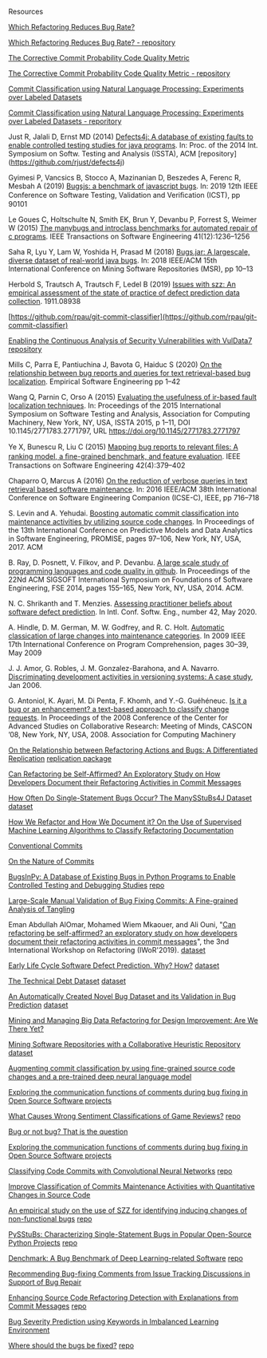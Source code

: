 Resources

[Which Refactoring Reduces Bug Rate?](https://www.cs.huji.ac.il/~feit/papers/Refactor19PROMISE.pdf)

[Which Refactoring Reduces Bug Rate? - repository](https://github.com/evidencebp/Which-Refactoring-Reduces-Bug-Rate)

[The Corrective Commit Probability Code Quality Metric](https://arxiv.org/abs/2007.10912)

[The Corrective Commit Probability Code Quality Metric - repository](https://github.com/evidencebp/corrective-commit-probability)


[Commit Classification using Natural Language Processing: Experiments over Labeled Datasets](http://cibse2020.ppgia.pucpr.br/images/artigos/4/S04_P1.pdf)

[Commit Classification using Natural Language Processing: Experiments over Labeled Datasets - reporitory](https://github.com/gesteves91/fasttext-commit-classification)


Just R, Jalali D, Ernst MD (2014) [Defects4j: A database of existing faults to enable controlled testing studies for java programs](https://www.researchgate.net/publication/266659285_Defects4J_a_database_of_existing_faults_to_enable_controlled_testing_studies_for_Java_programs). In: Proc. of the 2014 Int. Symposium on Softw. Testing and Analysis (ISSTA), ACM [repository] (https://github.com/rjust/defects4j)


Gyimesi P, Vancsics B, Stocco A, Mazinanian D, Beszedes A, Ferenc R, Mesbah A (2019) [Bugsjs: a benchmark of javascript bugs](https://www.researchgate.net/publication/333681142_BUGSJS_A_Benchmark_of_JavaScript_Bugs). In: 2019 12th IEEE Conference on Software Testing, Validation and Veriﬁcation (ICST), pp 90101

Le Goues C, Holtschulte N, Smith EK, Brun Y, Devanbu P, Forrest S, Weimer W (2015) [The manybugs and introclass benchmarks for automated repair of c programs](https://squareslab.github.io/materials/LeGouesManyBugs2015.pdf). IEEE Transactions on Software Engineering 41(12):1236–1256

Saha R, Lyu Y, Lam W, Yoshida H, Prasad M (2018) [Bugs.jar: A largescale, diverse dataset of real-world java bugs](http://winglam2.web.engr.illinois.edu/publications/2018/bugs-dot-jar.pdf). In: 2018 IEEE/ACM 15th International Conference on Mining Software Repositories (MSR), pp 10–13

Herbold S, Trautsch A, Trautsch F, Ledel B (2019) [Issues with szz: An empirical assessment of the state of practice of defect prediction data collection](https://arxiv.org/abs/1911.08938). 1911.08938

[https://github.com/rpau/git-commit-classifier](https://github.com/rpau/git-commit-classifier)

[Enabling the Continuous Analysis of Security Vulnerabilities with VulData7](https://orbilu.uni.lu/bitstream/10993/36157/1/scam18.pdf) [repository](https://github.com/electricalwind/data7)

Mills C, Parra E, Pantiuchina J, Bavota G, Haiduc S (2020) [On the relationship between bug reports and queries for text retrieval-based bug localization](https://link.springer.com/article/10.1007/s10664-020-09823-w). Empirical Software Engineering pp 1–42

Wang Q, Parnin C, Orso A (2015) [Evaluating the usefulness of ir-based fault localization techniques](http://chrisparnin.me/pdf/ISSTA15.pdf). In: Proceedings of the 2015 International Symposium on Software Testing and Analysis, Association for Computing Machinery, New York, NY, USA, ISSTA 2015, p 1–11, DOI 10.1145/2771783.2771797, URL https://doi.org/10.1145/2771783.2771797

Ye X, Bunescu R, Liu C (2015) [Mapping bug reports to relevant ﬁles: A ranking model, a ﬁne-grained benchmark, and feature evaluation](https://www.researchgate.net/publication/281831915_Mapping_Bug_Reports_to_Relevant_Files_A_Ranking_Model_a_Fine-Grained_Benchmark_and_Feature_Evaluation). IEEE Transactions on Software Engineering 42(4):379–402

Chaparro O, Marcus A (2016) [On the reduction of verbose queries in text retrieval based software maintenance](https://ieeexplore.ieee.org/document/7883382). In: 2016 IEEE/ACM 38th International Conference on Software Engineering Companion (ICSE-C), IEEE, pp 716–718

S. Levin and A. Yehudai. [Boosting automatic commit classification into maintenance activities by utilizing source code changes](https://arxiv.org/pdf/1711.05340.pdf).
In Proceedings of the 13th International Conference on Predictive
Models and Data Analytics in Software Engineering, PROMISE,
pages 97–106, New York, NY, USA, 2017. ACM

B. Ray, D. Posnett, V. Filkov, and P. Devanbu. [A large scale
study of programming languages and code quality in github](https://web.cs.ucdavis.edu/~filkov/papers/lang_github.pdf).
In Proceedings of the 22Nd ACM SIGSOFT International Symposium
on Foundations of Software Engineering, FSE 2014, pages 155–165,
New York, NY, USA, 2014. ACM.

N. C. Shrikanth and T. Menzies. [Assessing practitioner beliefs
about software defect prediction](https://arxiv.org/abs/1912.10093). In Intl. Conf. Softw. Eng.,
number 42, May 2020.

A. Hindle, D. M. German, M. W. Godfrey, and R. C. Holt.
[Automatic classication of large changes into maintenance categories](https://softwareprocess.es/pubs/hindleICPC2009-large-changes-classification.pdf). In 2009 IEEE 17th International Conference on Program
Comprehension, pages 30–39, May 2009

J. J. Amor, G. Robles, J. M. Gonzalez-Barahona, and A. Navarro.
[Discriminating development activities in versioning systems: A
case study](http://citeseerx.ist.psu.edu/viewdoc/summary?doi=10.1.1.102.3673), Jan 2006.

G. Antoniol, K. Ayari, M. Di Penta, F. Khomh, and Y.-G.
Guéhéneuc. [Is it a bug or an enhancement? a text-based approach
to classify change requests](http://swat.polymtl.ca/~foutsekh/docs/CASCON'08.pdf). In Proceedings of the 2008 Conference of
the Center for Advanced Studies on Collaborative Research: Meeting of
Minds, CASCON ’08, New York, NY, USA, 2008. Association for
Computing Machinery

[On the Relationship between Refactoring Actions and Bugs:
A Differentiated Replication](https://arxiv.org/pdf/2009.11685.pdf) [replication package](https://zenodo.org/record/4018691#.X47GOZMzZhE)

[Can Refactoring be Self-Affirmed? An Exploratory
Study on How Developers Document their
Refactoring Activities in Commit Messages](https://www.researchgate.net/profile/Mohamed_Wiem_Mkaouer/publication/334282567_Can_Refactoring_Be_Self-Affirmed_An_Exploratory_Study_on_How_Developers_Document_Their_Refactoring_Activities_in_Commit_Messages/links/5d218f34458515c11c18d96c/Can-Refactoring-Be-Self-Affirmed-An-Exploratory-Study-on-How-Developers-Document-Their-Refactoring-Activities-in-Commit-Messages.pdf)

[How Often Do Single-Statement Bugs Occur? The ManySStuBs4J Dataset](https://arxiv.org/pdf/1905.13334.pdf) [dataset](https://zenodo.org/record/3653444#.X5l8W5MzZ70)

[How We Refactor and How We Document it? On the Use of Supervised Machine Learning Algorithms to Classify Refactoring Documentation](https://arxiv.org/pdf/2010.13890.pdf)

[Conventional Commits](https://www.conventionalcommits.org/en/v1.0.0/)

[On the Nature of Commits](https://www.inf.usi.ch/lanza/Downloads/Hatt2008a.pdf)

[BugsInPy: A Database of Existing Bugs in Python Programs to
Enable Controlled Testing and Debugging Studies](https://dl.acm.org/doi/pdf/10.1145/3368089.3417943) [repo](https://github.com/soarsmu/BugsInPy/)

[Large-Scale Manual Validation of Bug Fixing Commits: A Fine-grained Analysis of Tangling](https://arxiv.org/abs/2011.06244)

Eman Abdullah AlOmar, Mohamed Wiem Mkaouer, and Ali Ouni, "[Can refactoring be self-affirmed? an exploratory study on how developers document their refactoring activities in commit messages](https://www.researchgate.net/publication/334282567_Can_Refactoring_Be_Self-Affirmed_An_Exploratory_Study_on_How_Developers_Document_Their_Refactoring_Activities_in_Commit_Messages)", the 3nd International Workshop on Refactoring (IWoR'2019). [dataset](https://smilevo.github.io/code.html)

[Early Life Cycle Software Defect Prediction. Why? How?](https://arxiv.org/abs/2011.13071) [dataset](https://github.com/anonymousseresearcher/EarlyDefectPrediction)

[The Technical Debt Dataset](https://arxiv.org/pdf/1908.00827.pdf) [dataset](https://github.com/clowee/The-Technical-Debt-Dataset)

[An Automatically Created Novel Bug Dataset and its Validation in Bug Prediction](http://www.inf.u-szeged.hu/~ferenc/pdf/FGG20-JSS-An%20automatically%20created%20novel%20bug%20dataset%20and%20its%20validation%20in%20bug%20prediction.pdf) [dataset](http://www.inf.u-szeged.hu/~ferenc/papers/BugHunterDataSet/)

[Mining and Managing Big Data Refactoring for
Design Improvement: Are We There Yet?](https://www.researchgate.net/profile/Eman_Alomar3/publication/349105868_Mining_and_Managing_Big_Data_Refactoring_for_Design_Improvement_Are_We_There_Yet/links/60207cc545851589398c1a5c/Mining-and-Managing-Big-Data-Refactoring-for-Design-Improvement-Are-We-There-Yet.pdf)


[Mining Software Repositories with a Collaborative Heuristic Repository](https://arxiv.org/pdf/2103.01722.pdf) [dataset](https://github.com/giganticode/bohr)

[Augmenting commit classification by using fine-grained source code changes and a pre-trained deep neural language model](https://www.sciencedirect.com/science/article/abs/pii/S0950584921000495)

[Exploring the communication functions of comments during bug fixing in Open Source Software projects](https://www.sciencedirect.com/science/article/abs/pii/S0950584921000665)

[What Causes Wrong Sentiment Classifications of Game Reviews?](https://www.researchgate.net/profile/Cor-Paul-Bezemer/publication/350638067_What_Causes_Wrong_Sentiment_Classifications_of_Game_Reviews/links/606b3aca299bf1252e2fc0d9/What-Causes-Wrong-Sentiment-Classifications-of-Game-Reviews.pdf) [repo](https://github.com/asgaardlab/sentiment-analysis-Steam_reviews/)

[Bug or not bug? That is the question](https://arxiv.org/pdf/2103.12218.pdf)

[Exploring the communication functions of comments during bug fixing in Open Source Software projects](https://www.sciencedirect.com/science/article/abs/pii/S0950584921000665)

[Classifying Code Commits with Convolutional Neural Networks](https://people.cs.vt.edu/nm8247/publications/ijcnn-cr-2021.pdf) [repo](https://figshare.com/s/2c04d6bde90e761b11a3)

[Improve Classification of Commits Maintenance Activities with Quantitative Changes in Source Code](https://www.scitepress.org/Papers/2021/104017/104017.pdf)

[An empirical study on the use of SZZ for identifying inducing changes of non-functional bugs](https://link.springer.com/article/10.1007/s10664-021-09970-8) [repo](https://github.com/senseconcordia/NFBugsExtended)

[PySStuBs: Characterizing Single-Statement Bugs in Popular Open-Source Python Projects](https://www.researchgate.net/profile/Cor-Paul-Bezemer/publication/349899864_PySStuBs_Characterizing_Single-Statement_Bugs_in_Popular_Open-Source_Python_Projects/links/604aa73045851543166f2305/PySStuBs-Characterizing-Single-Statement-Bugs-in-Popular-Open-Source-Python-Projects.pdf) [repo](https://zenodo.org/record/4589607#.YK8nz7Qza3c)

[Denchmark: A Bug Benchmark of Deep Learning-related Software](https://www.computer.org/csdl/pds/api/csdl/proceedings/download-article/1tB7k9SCa9q/pdf) [repo](https://github.com/RosePasta/Denchmark_BRs)

[Recommending Bug-fixing Comments from Issue Tracking Discussions in Support of Bug Repair](https://arxiv.org/pdf/2105.11525.pdf)

[Enhancing Source Code Refactoring Detection with Explanations from Commit Messages](https://www.researchgate.net/profile/Rrezarta_Krasniqi/publication/340402742_Enhancing_Source_Code_Refactoring_Detection_with_Explanations_from_Commit_Messages/links/5f6e809e92851c14bc972692/Enhancing-Source-Code-Refactoring-Detection-with-Explanations-from-Commit-Messages.pdf) [repo](https://zenodo.org/record/3596397#.YLjWhTYzZhE)

[Bug Severity Prediction using Keywords in
Imbalanced Learning Environment](http://www.mecs-press.org/ijitcs/ijitcs-v13-n3/IJITCS-V13-N3-4.pdf)

[Where should the bugs be fixed?](https://ink.library.smu.edu.sg/cgi/viewcontent.cgi?article=2530&context=sis_research) [repo](https://code.google.com/archive/p/bugcenter/downloads)
